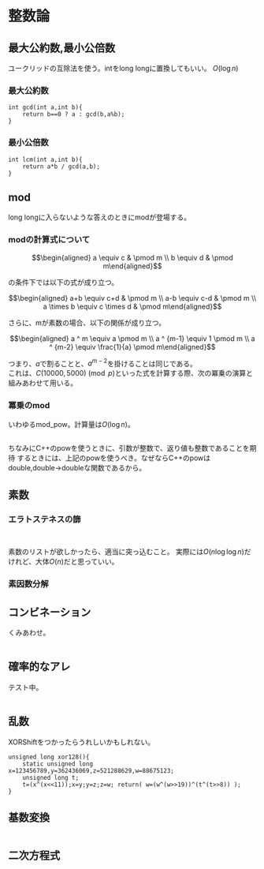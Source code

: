 # 整数論

## 最大公約数,最小公倍数

ユークリッドの互除法を使う。intをlong longに置換してもいい。 $O(\log n)$

### 最大公約数

~~~~~~{.cpp}
int gcd(int a,int b){
    return b==0 ? a : gcd(b,a%b);
}
~~~~~~

### 最小公倍数
~~~~~~{.cpp}
int lcm(int a,int b){
    return a*b / gcd(a,b);
}
~~~~~~

## mod

long longに入らないような答えのときにmodが登場する。

### modの計算式について

$$\begin{aligned}
a \equiv c & \pmod m \\
b \equiv d & \pmod m\end{aligned}$$

の条件下では以下の式が成り立つ。

$$\begin{aligned}
a+b \equiv c+d  & \pmod m \\
a-b \equiv c-d  & \pmod m \\
a \times b \equiv c \times d  & \pmod m\end{aligned}$$

さらに、mが素数の場合、以下の関係が成り立つ。

$$\begin{aligned}
a ^ m \equiv a \pmod m \\
a ^ {m-1} \equiv 1 \pmod m \\
a ^ {m-2} \equiv \frac{1}{a} \pmod m\end{aligned}$$

つまり、$a$で割ることと、$a^{m-2}$を掛けることは同じである。\
これは、$C(10000,5000) \pmod p$といった式を計算する際、次の冪乗の演算と組みあわせて用いる。

### 冪乗のmod
いわゆるmod\_pow。計算量は$O(\log n)$。

~~~~~~{include="cpp/mod_pow.cpp" .cpp}
~~~~~~

ちなみにC++のpowを使うときに、引数が整数で、返り値も整数であることを期待
するときには、上記のpowを使うべき。なぜならC++のpowは
double,double->doubleな関数であるから。

## 素数

### エラトステネスの篩

~~~~~~{include="cpp/sieve.cpp" .cpp}
~~~~~~

~~~~~~{include="python/sieve.py" .py}
~~~~~~

素数のリストが欲しかったら、適当に突っ込むこと。
実際には$O(n \log \log n)$だけれど、大体$O(n)$だと思っていい。

### 素因数分解

## コンビネーション
くみあわせ。

~~~~~~{include="cpp/combi.cpp" .cpp}
~~~~~~

## 確率的なアレ
テスト中。

~~~~~~{include="cpp/pollard_rho.cpp" .cpp}
~~~~~~

## 乱数

XORShiftをつかったらうれしいかもしれない。

~~~~~~{.cpp}
unsigned long xor128(){
    static unsigned long x=123456789,y=362436069,z=521288629,w=88675123;
    unsigned long t;
    t=(x^(x<<11));x=y;y=z;z=w; return( w=(w^(w>>19))^(t^(t>>8)) );
}
~~~~~~

## 基数変換

~~~~~~{include="cpp/digit_conv.cpp" .cpp}
~~~~~~

## 二次方程式

~~~~~~{include="cpp/solve_quadratic_equation.cpp" .cpp}
~~~~~~
